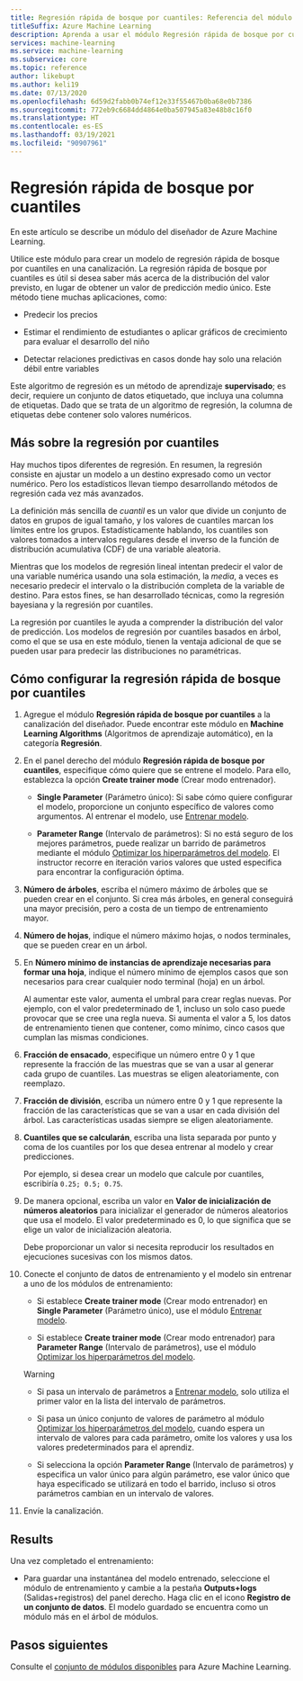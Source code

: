 ```yaml
---
title: Regresión rápida de bosque por cuantiles: Referencia del módulo
titleSuffix: Azure Machine Learning
description: Aprenda a usar el módulo Regresión rápida de bosque por cuantiles para crear un modelo de regresión que puede predecir valores para un número especificado de cuantiles.
services: machine-learning
ms.service: machine-learning
ms.subservice: core
ms.topic: reference
author: likebupt
ms.author: keli19
ms.date: 07/13/2020
ms.openlocfilehash: 6d59d2fabb0b74ef12e33f55467b0ba68e0b7386
ms.sourcegitcommit: 772eb9c6684dd4864e0ba507945a83e48b8c16f0
ms.translationtype: HT
ms.contentlocale: es-ES
ms.lasthandoff: 03/19/2021
ms.locfileid: "90907961"
---
```

# <a name="fast-forest-quantile-regression"></a>Regresión rápida de bosque por cuantiles

En este artículo se describe un módulo del diseñador de Azure Machine Learning.

Utilice este módulo para crear un modelo de regresión rápida de bosque por cuantiles en una canalización. La regresión rápida de bosque por cuantiles es útil si desea saber más acerca de la distribución del valor previsto, en lugar de obtener un valor de predicción medio único. Este método tiene muchas aplicaciones, como:  
  
- Predecir los precios  
  
- Estimar el rendimiento de estudiantes o aplicar gráficos de crecimiento para evaluar el desarrollo del niño  
  
- Detectar relaciones predictivas en casos donde hay solo una relación débil entre variables  
  
Este algoritmo de regresión es un método de aprendizaje **supervisado**; es decir, requiere un conjunto de datos etiquetado, que incluya una columna de etiquetas. Dado que se trata de un algoritmo de regresión, la columna de etiquetas debe contener solo valores numéricos.

## <a name="more-about-quantile-regression"></a>Más sobre la regresión por cuantiles

Hay muchos tipos diferentes de regresión. En resumen, la regresión consiste en ajustar un modelo a un destino expresado como un vector numérico. Pero los estadísticos llevan tiempo desarrollando métodos de regresión cada vez más avanzados.

La definición más sencilla de *cuantil* es un valor que divide un conjunto de datos en grupos de igual tamaño, y los valores de cuantiles marcan los límites entre los grupos. Estadísticamente hablando, los cuantiles son valores tomados a intervalos regulares desde el inverso de la función de distribución acumulativa (CDF) de una variable aleatoria.

Mientras que los modelos de regresión lineal intentan predecir el valor de una variable numérica usando una sola estimación, la *media*, a veces es necesario predecir el intervalo o la distribución completa de la variable de destino. Para estos fines, se han desarrollado técnicas, como la regresión bayesiana y la regresión por cuantiles.

La regresión por cuantiles le ayuda a comprender la distribución del valor de predicción. Los modelos de regresión por cuantiles basados en árbol, como el que se usa en este módulo, tienen la ventaja adicional de que se pueden usar para predecir las distribuciones no paramétricas.

  
## <a name="how-to-configure-fast-forest-quantile-regression"></a>Cómo configurar la regresión rápida de bosque por cuantiles

1. Agregue el módulo **Regresión rápida de bosque por cuantiles** a la canalización del diseñador. Puede encontrar este módulo en **Machine Learning Algorithms** (Algoritmos de aprendizaje automático), en la categoría **Regresión**.

2. En el panel derecho del módulo **Regresión rápida de bosque por cuantiles**, especifique cómo quiere que se entrene el modelo. Para ello, establezca la opción **Create trainer mode** (Crear modo entrenador).  
  
    - **Single Parameter** (Parámetro único): Si sabe cómo quiere configurar el modelo, proporcione un conjunto específico de valores como argumentos. Al entrenar el modelo, use [Entrenar modelo](train-model.md).
  
    - **Parameter Range** (Intervalo de parámetros): Si no está seguro de los mejores parámetros, puede realizar un barrido de parámetros mediante el módulo [Optimizar los hiperparámetros del modelo](tune-model-hyperparameters.md). El instructor recorre en iteración varios valores que usted especifica para encontrar la configuración óptima.

3. **Número de árboles**, escriba el número máximo de árboles que se pueden crear en el conjunto. Si crea más árboles, en general conseguirá una mayor precisión, pero a costa de un tiempo de entrenamiento mayor.  

4. **Número de hojas**, indique el número máximo hojas, o nodos terminales, que se pueden crear en un árbol.  

5. En **Número mínimo de instancias de aprendizaje necesarias para formar una hoja**, indique el número mínimo de ejemplos casos que son necesarios para crear cualquier nodo terminal (hoja) en un árbol.  
  
     Al aumentar este valor, aumenta el umbral para crear reglas nuevas. Por ejemplo, con el valor predeterminado de 1, incluso un solo caso puede provocar que se cree una regla nueva. Si aumenta el valor a 5, los datos de entrenamiento tienen que contener, como mínimo, cinco casos que cumplan las mismas condiciones.

6. **Fracción de ensacado**, especifique un número entre 0 y 1 que represente la fracción de las muestras que se van a usar al generar cada grupo de cuantiles. Las muestras se eligen aleatoriamente, con reemplazo.

7. **Fracción de división**, escriba un número entre 0 y 1 que represente la fracción de las características que se van a usar en cada división del árbol. Las características usadas siempre se eligen aleatoriamente.

8. **Cuantiles que se calcularán**, escriba una lista separada por punto y coma de los cuantiles por los que desea entrenar al modelo y crear predicciones.
  
     Por ejemplo, si desea crear un modelo que calcule por cuantiles, escribiría `0.25; 0.5; 0.75`.  

9. De manera opcional, escriba un valor en **Valor de inicialización de números aleatorios** para inicializar el generador de números aleatorios que usa el modelo.  El valor predeterminado es 0, lo que significa que se elige un valor de inicialización aleatoria.
  
     Debe proporcionar un valor si necesita reproducir los resultados en ejecuciones sucesivas con los mismos datos.  

10. Conecte el conjunto de datos de entrenamiento y el modelo sin entrenar a uno de los módulos de entrenamiento: 

    - Si establece **Create trainer mode** (Crear modo entrenador) en **Single Parameter** (Parámetro único), use el módulo [Entrenar modelo](train-model.md).

    - Si establece **Create trainer mode** (Crear modo entrenador) para **Parameter Range** (Intervalo de parámetros), use el módulo [Optimizar los hiperparámetros del modelo](tune-model-hyperparameters.md).

    > [!WARNING]
    > 
    > - Si pasa un intervalo de parámetros a [Entrenar modelo](train-model.md), solo utiliza el primer valor en la lista del intervalo de parámetros.
    > 
    > - Si pasa un único conjunto de valores de parámetro al módulo [Optimizar los hiperparámetros del modelo](tune-model-hyperparameters.md), cuando espera un intervalo de valores para cada parámetro, omite los valores y usa los valores predeterminados para el aprendiz.
    > 
    > - Si selecciona la opción **Parameter Range** (Intervalo de parámetros) y especifica un valor único para algún parámetro, ese valor único que haya especificado se utilizará en todo el barrido, incluso si otros parámetros cambian en un intervalo de valores.

11. Envíe la canalización.

## <a name="results"></a>Results

Una vez completado el entrenamiento:

+ Para guardar una instantánea del modelo entrenado, seleccione el módulo de entrenamiento y cambie a la pestaña **Outputs+logs** (Salidas+registros) del panel derecho. Haga clic en el icono **Registro de un conjunto de datos**.  El modelo guardado se encuentra como un módulo más en el árbol de módulos.

## <a name="next-steps"></a>Pasos siguientes

Consulte el [conjunto de módulos disponibles](module-reference.md) para Azure Machine Learning.
